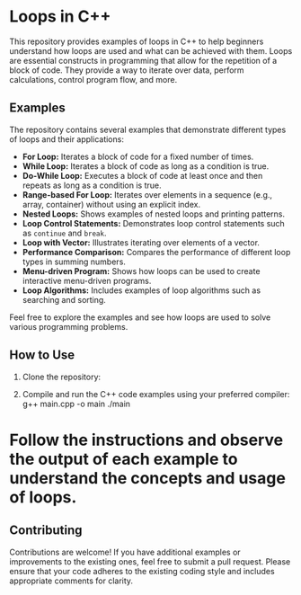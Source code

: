 
# Loops in C++

This repository provides examples of loops in C++ to help beginners understand how loops are used and what can be achieved with them. 
Loops are essential constructs in programming that allow for the repetition of a block of code. 
They provide a way to iterate over data, perform calculations, control program flow, and more.

## Examples

The repository contains several examples that demonstrate different types of loops and their applications:

- **For Loop:** Iterates a block of code for a fixed number of times.
- **While Loop:** Iterates a block of code as long as a condition is true.
- **Do-While Loop:** Executes a block of code at least once and then repeats as long as a condition is true.
- **Range-based For Loop:** Iterates over elements in a sequence (e.g., array, container) without using an explicit index.
- **Nested Loops:** Shows examples of nested loops and printing patterns.
- **Loop Control Statements:** Demonstrates loop control statements such as `continue` and `break`.
- **Loop with Vector:** Illustrates iterating over elements of a vector.
- **Performance Comparison:** Compares the performance of different loop types in summing numbers.
- **Menu-driven Program:** Shows how loops can be used to create interactive menu-driven programs.
- **Loop Algorithms:** Includes examples of loop algorithms such as searching and sorting.

Feel free to explore the examples and see how loops are used to solve various programming problems.

## How to Use

1. Clone the repository:

2. Compile and run the C++ code examples using your preferred compiler:
g++ main.cpp -o main
./main

# Follow the instructions and observe the output of each example to understand the concepts and usage of loops.
## Contributing
Contributions are welcome! If you have additional examples or improvements to the existing ones, feel free to submit a pull request. 
Please ensure that your code adheres to the existing coding style and includes appropriate comments for clarity.
